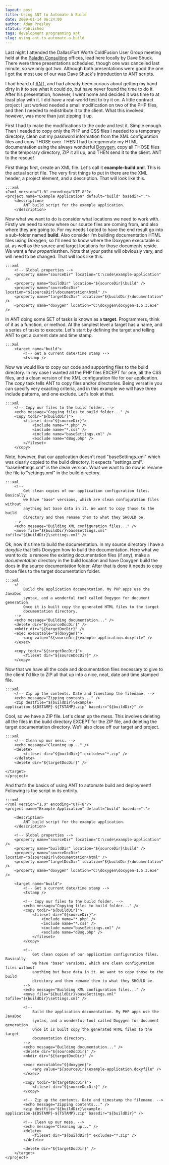 ```yaml
---
layout: post
title: Using ANT to Automate A Build
date: 2009-01-14 06:24:00
author: Adam Presley
status: Published
tags: development programming ant
slug: using-ant-to-automate-a-build
---
```


Last night I attended the Dallas/Fort Worth ColdFusion User Group
meeting held at the [Paladin Consulting](http://www.paladin-inc.com/)
offices, lead here locally by Dave Shuck. There were three presentations
scheduled, though one was cancelled last minute, so we only got two.
Although both presentations were good the one I got the most use of our was Dave Shuck's
introduction to ANT scripts.

I had heard of [ANT](http://ant.apache.org/), and had already been curious about getting my
hand dirty in it to see what it could do, but have never found the time
to do it. After his presentation, however, I went home and decided it
was time to at least play with it. I did have a real-world test to try
it on. A little contract project I just worked needed a small
modification on two of the PHP files, and then I needed to redistribute
it to the client. What this involved, however, was more than just
zipping it up.

First I had to make the modifications to the code and test it. Simple
enough. Then I needed to copy only the PHP and CSS files I needed to a
temporary directory, clean out my password information from the XML
configuration files and copy THOSE over. THEN I had to regenerate my
HTML documentation using the always wonderful [Doxygen](http://www.doxygen.org),
copy all THOSE files to the temporary directory, ZIP it all up, and THEN send it
to the client. ANT to the rescue!

First things first, create an XML file. Let's call it
**example-build.xml**. This is the actual script file. The very first
things to put in there are the XML header, a project element, and a
description. That will look like this.

	:::xml
	<?xml version="1.0" encoding="UTF-8"?>
	<project name="Example Application" default="build" basedir=".">
		<description>
			ANT build script for the example application.
		</description>

Now what we want to do is consider what locations we need to work with.
Firstly we need to know where our source files are coming from, and also
where they are going to. For my needs I opted to have the end result go
into a sub-folder named **build**. Also consider I'm building
documentation HTML files using Doxygen, so I'll need to know where the
Doxygen executable is at, as well as the source and target locations for
those documents reside. We want a few *properties*then. Note that your
paths will obviously vary, and will need to be changed. That will look
like this.

	:::xml
		<!-- Global properties -->
		<property name="sourceDir" location="C:\code\example-application" />
		<property name="buildDir" location="${sourceDir}\build" />
		<property name="sourceDocDir" location="${sourceDir}\documentation\html" />
		<property name="targetDocDir" location="${buildDir}\documentation" />
		<property name="doxygen" location="C:\doxygen\doxygen-1.5.3.exe" />

In ANT doing some SET of tasks is known as a **target**. Programmers,
think of it as a function, or method. At the simplest level a target has
a name, and a series of tasks to execute. Let's start by defining the
target and telling ANT to get a current date and time stamp.

	:::Xml
		<target name="build">
			<!-- Get a current date/time stamp -->
			<tstamp />

Now we would like to copy our code and supporting files to the build
directory. In my case I wanted all the PHP files EXCEPT for one, all the
CSS files, and a clean version of the XML configuration file for our
application. The *copy* task tells ANT to copy files and/or directories.
Being versatile you can specify very exacting criteria, and in this
example we will have three include patterns, and one exclude. Let's look
at that.

	:::xml
		<!-- Copy our files to the build folder. -->
		<echo message="Copying files to build folder..." />
		<copy todir="${buildDir}">
			<fileset dir="${sourceDir}">
				<include name="*.php" />
				<include name="*.css" />
				<include name="baseSettings.xml" />
				<exclude name="dBug.php" />
			</fileset>
		</copy>

Note, however, that our application doesn't read "baseSettings.xml"
which was clearly copied to the build directory. It expects
"settings.xml". "baseSettings.xml" is the clean version. What we want to
do now is rename the file to "settings.xml" in the build directory.

	:::xml
		<!--
			Get clean copies of our application configuration files. Basically
			we have "base" versions, which are clean configuration files without
			anything but base data in it. We want to copy those to the build
			directory and then rename them to what they SHOULD be.
		-->
		<echo message="Building XML configuration files..." />
		<move file="${buildDir}\baseSettings.xml" tofile="${buildDir}\settings.xml" />

Ok, now it's time to build the documentation. In my source directory I
have a *doxyfile* that tells Doxygen how to build the documentation.
Here what we want to do is remove the existing documentation files (if
any), make a *documentation* directory in the build location and have
Doxygen build the docs in the source documentation folder. After that is
done it needs to copy those files to the target documentation folder.

	:::xml
		<!--
			Build the application documentation. My PHP apps use the JavaDoc
			syntax, and a wonderful tool called Dogygen for document generation.
			Once it is built copy the generated HTML files to the target
			documentation directory.
		-->
		<echo message="Building documentation..." />
		<delete dir="${sourceDocDir}" />
		<mkdir dir="${targetDocDir}" />
		<exec executable="${doxygen}">
			<arg value="${sourceDir}\example-application.doxyfile" />
		</exec>

		<copy todir="${targetDocDir}">
			<fileset dir="${sourceDocDir}" />
		</copy>

Now that we have all the code and documentation files necessary to give
to the client I'd like to ZIP all that up into a nice, neat, date and
time stamped file.

	:::xml
		<!-- Zip up the contents. Date and timestamp the filename. -->
		<echo message="Zipping contents..." />
		<zip destfile="${buildDir}\example-application-${DSTAMP}-${TSTAMP}.zip" basedir="${buildDir}" />

Cool, so we have a ZIP file. Let's clean up the mess. This involves
deleting all the files in the build directory EXCEPT for the ZIP file,
and deleting the target documentation directory. We'll also close off
our target and project.

	:::xml
		<!-- Clean up our mess. -->
		<echo message="Cleaning up..." />
		<delete>
			<fileset dir="${buildDir}" excludes="*.zip" />
		</delete>
		<delete dir="${targetDocDir}" />

	</target>
	</project>

And that's the basics of using ANT to automate build and deployment!
Following is the script in its entirity.

	:::xml
	<?xml version="1.0" encoding="UTF-8"?>
	<project name="Example Application" default="build" basedir=".">

		<description>
			ANT build script for the example application.
		</description>

		<!-- Global properties -->
		<property name="sourceDir" location="C:\code\example-application" />
		<property name="buildDir" location="${sourceDir}\build" />
		<property name="sourceDocDir" location="${sourceDir}\documentation\html" />
		<property name="targetDocDir" location="${buildDir}\documentation" />
		<property name="doxygen" location="C:\doxygen\doxygen-1.5.3.exe" />

		<target name="build">
			<!-- Get a current date/time stamp -->
			<tstamp />

			<!-- Copy our files to the build folder. -->
			<echo message="Copying files to build folder..." />
			<copy todir="${buildDir}">
				<fileset dir="${sourceDir}">
					<include name="*.php" />
					<include name="*.css" />
					<include name="baseSettings.xml" />
					<exclude name="dBug.php" />
				</fileset>
			</copy>

			<!--
				Get clean copies of our application configuration files. Basically
				we have "base" versions, which are clean configuration files without
				anything but base data in it. We want to copy those to the build
				directory and then rename them to what they SHOULD be.
			-->
			<echo message="Building XML configuration files..." />
			<move file="${buildDir}\baseSettings.xml" tofile="${buildDir}\settings.xml" />

			<!--
				Build the application documentation. My PHP apps use the JavaDoc
				syntax, and a wonderful tool called Dogygen for document generation.
				Once it is built copy the generated HTML files to the target
				documentation directory.
			-->
			<echo message="Building documentation..." />
			<delete dir="${sourceDocDir}" />
			<mkdir dir="${targetDocDir}" />

			<exec executable="${doxygen}">
				<arg value="${sourceDir}\example-application.doxyfile" />
			</exec>

			<copy todir="${targetDocDir}">
				<fileset dir="${sourceDocDir}" />
			</copy>

			<!-- Zip up the contents. Date and timestamp the filename. -->
			<echo message="Zipping contents..." />
			<zip destfile="${buildDir}\example-application-${DSTAMP}-${TSTAMP}.zip" basedir="${buildDir}" />

			<!-- Clean up our mess. -->
			<echo message="Cleaning up..." />
			<delete>
				<fileset dir="${buildDir}" excludes="*.zip" />
			</delete>

			<delete dir="${targetDocDir}" />
		</target>
	</project>
